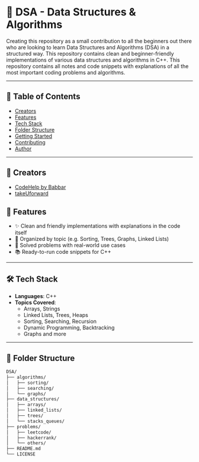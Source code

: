 # 🧠 DSA - Data Structures & Algorithms

Creating this repository as a small contribution to all the beginners out there who are looking to learn Data Structures and Algorithms (DSA) in a structured way. This repository contains clean and beginner-friendly implementations of various data structures and algorithms in C++.
This repository contains all notes and code snippets with explanations of all the most important coding problems and algorithms.

---

## 📌 Table of Contents

- [Creators](#-creators)
- [Features](#-features)
- [Tech Stack](#-tech-stack)
- [Folder Structure](#-folder-structure)
- [Getting Started](#-getting-started)
- [Contributing](#-contributing)
- [Author](#-author)

---

## 👤 Creators

- [CodeHelp by Babbar](https://www.youtube.com/playlist?list=PLDzeHZWIZsTryvtXdMr6rPh4IDexB5NIA)
- [takeUforward](https://takeuforward.org/strivers-a2z-dsa-course/strivers-a2z-dsa-course-sheet-2)

## 🚀 Features

- ✨ Clean and friendly implementations with explanations in the code itself
- 📂 Organized by topic (e.g. Sorting, Trees, Graphs, Linked Lists)
- 🧪 Solved problems with real-world use cases
- 📚 Ready-to-run code snippets for C++

---

## 🛠 Tech Stack

- **Languages**: C++
- **Topics Covered**:
  - Arrays, Strings
  - Linked Lists, Trees, Heaps
  - Sorting, Searching, Recursion
  - Dynamic Programming, Backtracking
  - Graphs and more

---

## 📁 Folder Structure

```bash
DSA/
├── algorithms/
│   ├── sorting/
│   ├── searching/
│   └── graphs/
├── data_structures/
│   ├── arrays/
│   ├── linked_lists/
│   ├── trees/
│   └── stacks_queues/
├── problems/
│   ├── leetcode/
│   ├── hackerrank/
│   └── others/
├── README.md
└── LICENSE
